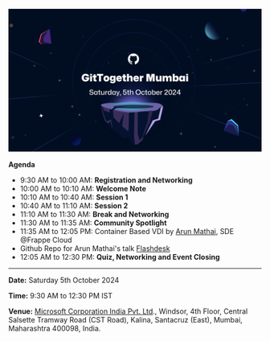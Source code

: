 [![October 2024 Event](/assets/2024-10-05.png)](https://www.meetup.com/gittogether-mumbai/events/303564188/)

**Agenda**

- 9:30 AM to 10:00 AM: **Registration and Networking**
- 10:00 AM to 10:10 AM: **Welcome Note**
- 10:10 AM to 10:40 AM: **Session 1**
- 10:40 AM to 11:10 AM: **Session 2**
- 11:10 AM to 11:30 AM: **Break and Networking**
- 11:30 AM to 11:35 AM: **Community Spotlight**
- 11:35 AM to 12:05 PM: Container Based VDI by [Arun Mathai](https://github.com/arunmathaisk), SDE @Frappe Cloud
- Github Repo for Arun Mathai's talk [Flashdesk](https://github.com/arunmathaisk/flashdesk)
- 12:05 AM to 12:30 PM: **Quiz, Networking and Event Closing**

-----------

**Date:** Saturday 5th October 2024

**Time:** 9:30 AM to 12:30 PM IST

**Venue:** [Microsoft Corporation India Pvt. Ltd](https://maps.app.goo.gl/1FhuCQERoZNFa981A)., Windsor, 4th Floor, Central Salsette Tramway Road (CST Road), Kalina, Santacruz (East), Mumbai, Maharashtra 400098, India.

